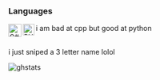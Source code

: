 <!--
**2e4/2e4** is a ✨ _special_ ✨ repository because its `README.md` (this file) appears on your GitHub profile.
-->
### Languages
<img align="left" alt="C#" width="26px" src="https://letzgro.net/wp-content/uploads/2016/06/%D0%A1-programming-language-1-300x300.png"/>
<img align="left" alt="PY" width="23px" src="https://upload.wikimedia.org/wikipedia/commons/thumb/c/c3/Python-logo-notext.svg/1200px-Python-logo-notext.svg.png"/>
i am bad at cpp but good at python 
<br />
<br />
<p>i just sniped a 3 letter name lolol</p>

![ghstats](https://github-readme-stats.vercel.app/api?username=2e4&theme=dark&show_icons=true)
<br />
<!--![ghstats](https://github-readme-stats.vercel.app/api?username=Kian738&show_icons=true&theme=dark&locale=e)-->
